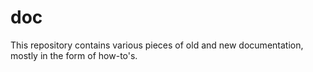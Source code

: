 # doc

This repository contains various pieces of old and new documentation, mostly in the form of how-to's.
